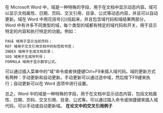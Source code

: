 在 Microsoft Word 中，域是一种特殊的字段，用于在文档中显示动态内容。域可以显示文档属性、日期、页码、交叉引用、目录、公式等动态内容，并且可以自动更新。域在 Word 中用花括号({})括起来，并且包含域代码和域结果两部分，
Word 中有许多不同类型的域，每个类型的域都有特定的域代码和开关，用于显示特定的内容和执行特定的功能。例如：
```
PAGE 域用于显示当前页码；
REF 域用于交叉引用文档中的标签和书签；
INDEX 域用于生成文档目录；
SEQ 域用于生成序列号；
FORMULA 域用于显示数学公式。
```
可以通过插入菜单中的“域”命令或者快捷键Ctrl+F9来插入域代码。域的更新方式有两种：手动更新和自动更新。手动更新可以通过选中域，然后按下F9键来执行；自动更新可以在 Word 选项中进行设置。

总之，Word 中的域是一种特殊的字段，用于在文档中显示动态内容，包括文档属性、日期、页码、交叉引用、目录、公式等。可以通过插入命令或快捷键来插入域代码，可以手动或自动更新域。
**在论文中的交叉引用例子**
